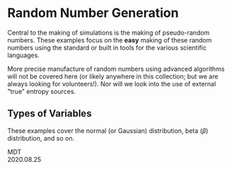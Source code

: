 # Random Number Generation
Central to the making of simulations is the making of pseudo-random numbers. These examples focus on the **easy** making of these random numbers using the standard or built in tools for the various scientific languages.

More precise manufacture of random numbers using advanced algorithms will not be covered here (or likely anywhere in this collection; but we are always looking for volunteers!). Nor will we look into the use of external "true" entropy sources.

## Types of Variables
These examples cover the normal (or Gaussian) distribution, beta ($\beta$) distribution, and so on.

MDT<br>
2020.08.25
